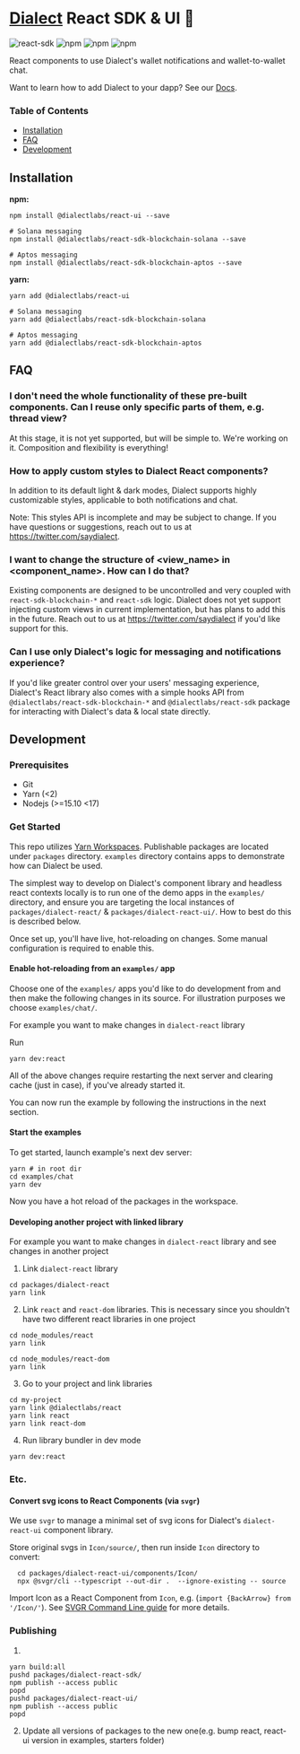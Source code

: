# [Dialect](https://www.dialect.to/) React SDK & UI 💬 

![react-sdk](https://img.shields.io/npm/v/@dialectlabs/react-sdk?color=success&label=react-sdk) ![npm](https://img.shields.io/npm/v/@dialectlabs/react-ui?color=success&label=react-ui) ![npm](https://img.shields.io/npm/v/@dialectlabs/react-sdk-blockchain-solana?color=success&label=react-sdk-blockchain-solana) ![npm](https://img.shields.io/npm/v/@dialectlabs/react-sdk-blockchain-aptos?color=success&label=react-sdk-blockchain-aptos)

React components to use Dialect's wallet notifications and wallet-to-wallet chat.

Want to learn how to add Dialect to your dapp? See our [Docs](https://docs.dialect.to/).

### Table of Contents

- [Installation](#Installation)
- [FAQ](#FAQ)
- [Development](#Development)

## Installation

**npm:**

```shell
npm install @dialectlabs/react-ui --save

# Solana messaging
npm install @dialectlabs/react-sdk-blockchain-solana --save

# Aptos messaging
npm install @dialectlabs/react-sdk-blockchain-aptos --save
```

**yarn:**

```shell
yarn add @dialectlabs/react-ui

# Solana messaging
yarn add @dialectlabs/react-sdk-blockchain-solana

# Aptos messaging
yarn add @dialectlabs/react-sdk-blockchain-aptos
```

## FAQ

### I don't need the whole functionality of these pre-built components. Can I reuse only specific parts of them, e.g. thread view?

At this stage, it is not yet supported, but will be simple to. We're working on it. Composition and flexibility is everything!

### How to apply custom styles to Dialect React components?

In addition to its default light & dark modes, Dialect supports highly customizable styles, applicable to both notifications and chat.

Note: This styles API is incomplete and may be subject to change. If you have questions or suggestions, reach out to us at https://twitter.com/saydialect.

### I want to change the structure of <view_name> in <component_name>. How can I do that? 

Existing components are designed to be uncontrolled and very coupled with `react-sdk-blockchain-*` and `react-sdk` logic. Dialect does not yet support injecting custom views in current implementation, but has plans to add this in the future. Reach out to us at https://twitter.com/saydialect if you'd like support for this.

### Can I use only Dialect's logic for messaging and notifications experience?

If you'd like greater control over your users' messaging experience, Dialect's React library also comes with a simple hooks API from `@dialectlabs/react-sdk-blockchain-*` and `@dialectlabs/react-sdk` package for interacting with Dialect's data & local state directly.

## Development

### Prerequisites

- Git
- Yarn (<2)
- Nodejs (>=15.10 <17)

### Get Started

This repo utilizes [Yarn Workspaces](https://classic.yarnpkg.com/lang/en/docs/workspaces/). Publishable packages are located under `packages` directory. `examples` directory contains apps to demonstrate how can Dialect be used.

The simplest way to develop on Dialect's component library and headless react contexts locally is to run one of the demo apps in the `examples/` directory, and ensure you are targeting the local instances of `packages/dialect-react/` & `packages/dialect-react-ui/`. How to best do this is described below.

Once set up, you'll have live, hot-reloading on changes. Some manual configuration is required to enable this.

#### Enable hot-reloading from an `examples/` app

Choose one of the `examples/` apps you'd like to do development from and then make the following changes in its source. For illustration purposes we choose `examples/chat/`.

For example you want to make changes in `dialect-react` library

Run

```shell
yarn dev:react
```

All of the above changes require restarting the next server and clearing cache (just in case), if you've already started it.

You can now run the example by following the instructions in the next section.

#### Start the examples

To get started, launch example's next dev server:

```shell
yarn # in root dir
cd examples/chat
yarn dev
```

Now you have a hot reload of the packages in the workspace.

#### Developing another project with linked library

For example you want to make changes in `dialect-react` library and see changes in another project

1. Link `dialect-react` library

```shell
cd packages/dialect-react
yarn link
```

2. Link `react` and `react-dom` libraries. This is necessary since you shouldn't have two different react libraries in one project

```shell
cd node_modules/react
yarn link

cd node_modules/react-dom
yarn link
```

3. Go to your project and link libraries

```shell
cd my-project
yarn link @dialectlabs/react
yarn link react
yarn link react-dom
```

4. Run library bundler in dev mode

```shell
yarn dev:react
```

### Etc.

#### Convert svg icons to React Components (via `svgr`)

We use `svgr` to manage a minimal set of svg icons for Dialect's `dialect-react-ui` component library.

Store original svgs in `Icon/source/`, then run inside `Icon` directory to convert:

```shell
  cd packages/dialect-react-ui/components/Icon/
  npx @svgr/cli --typescript --out-dir .  --ignore-existing -- source
```

Import Icon as a React Component from `Icon`, e.g. (`import {BackArrow} from '/Icon/'`). See [SVGR Command Line guide](https://react-svgr.com/docs/cli/) for more details.

### Publishing

1.

```shell
yarn build:all
pushd packages/dialect-react-sdk/
npm publish --access public
popd
pushd packages/dialect-react-ui/
npm publish --access public
popd
```

2. Update all versions of packages to the new one(e.g. bump react, react-ui version in examples, starters folder)